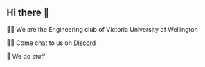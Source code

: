 ## Hi there 👋

🙋‍♀️ We are the Engineering club of Victoria University of Wellington

👩‍💻 Come chat to us on [Discord](https://discord.gg/vec)

🍿 We do stuff

